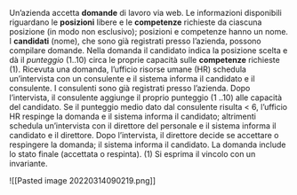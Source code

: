 Un’azienda accetta **domande** di lavoro via web. 
Le informazioni disponibili riguardano le **posizioni** libere e le **competenze** richieste da ciascuna posizione (in modo non esclusivo); posizioni e competenze hanno un nome.
I **candidati** (nome), che sono già registrati presso l’azienda, possono compilare domande. Nella domanda il candidato indica la posizione scelta e dà il *punteggio* (1..10) circa le proprie capacità sulle **competenze** richieste (1).
Ricevuta una domanda, l’ufficio risorse umane (HR) schedula un’intervista con un consulente e il sistema informa il candidato e il consulente. 
I consulenti sono già registrati presso l’azienda. 
Dopo l’intervista, il consulente aggiunge il proprio punteggio (1 ..10) alle capacità del candidato.
Se il punteggio medio dato dal consulente risulta < 6, l’ufficio HR respinge la domanda e il sistema informa il candidato; altrimenti schedula un’intervista con il direttore del personale e il sistema informa il candidato e il direttore.
Dopo l’intervista, il direttore decide se accettare o respingere la domanda; il sistema informa il candidato.
La domanda include lo stato finale (accettata o respinta). (1) Si esprima il vincolo con un invariante.

![[Pasted image 20220314090219.png]]

